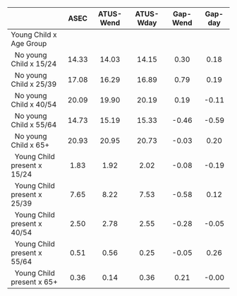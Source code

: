 
|                      |         ASEC |    ATUS-Wend |    ATUS-Wday |     Gap-Wend |      Gap-day |
| -------------------- | :----------: | :----------: | :----------: | :----------: | :----------: |
| Young Child x Age Group |              |              |              |              |              |
| &nbsp;&nbsp;No young Child x 15/24 |        14.33 |        14.03 |        14.15 |         0.30 |         0.18 |
| &nbsp;&nbsp;No young Child x 25/39 |        17.08 |        16.29 |        16.89 |         0.79 |         0.19 |
| &nbsp;&nbsp;No young Child x 40/54 |        20.09 |        19.90 |        20.19 |         0.19 |        -0.11 |
| &nbsp;&nbsp;No young Child x 55/64 |        14.73 |        15.19 |        15.33 |        -0.46 |        -0.59 |
| &nbsp;&nbsp;No young Child x 65+ |        20.93 |        20.95 |        20.73 |        -0.03 |         0.20 |
| &nbsp;&nbsp;Young Child present x 15/24 |         1.83 |         1.92 |         2.02 |        -0.08 |        -0.19 |
| &nbsp;&nbsp;Young Child present x 25/39 |         7.65 |         8.22 |         7.53 |        -0.58 |         0.12 |
| &nbsp;&nbsp;Young Child present x 40/54 |         2.50 |         2.78 |         2.55 |        -0.28 |        -0.05 |
| &nbsp;&nbsp;Young Child present x 55/64 |         0.51 |         0.56 |         0.25 |        -0.05 |         0.26 |
| &nbsp;&nbsp;Young Child present x 65+ |         0.36 |         0.14 |         0.36 |         0.21 |        -0.00 |

